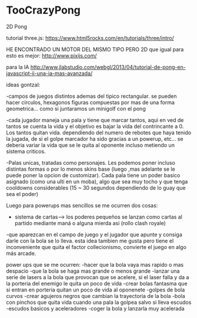 # TooCrazyPong
2D Pong 

tutorial three.js:
https://www.html5rocks.com/en/tutorials/three/intro/

HE ENCONTRADO UN MOTOR DEL MISMO TIPO PERO 2D que igual para esto es mejor:
http://www.pixijs.com/


para la IA
http://www.jlabstudio.com/webgl/2013/04/tutorial-de-pong-en-javascript-ii-una-ia-mas-avanzada/



ideas gontzal:

-campos de juegos distintos ademas del tipico rectangular. se pueden hacer circulos, hexagonos figuras compuestas por mas de una forma geometrica... como si juntaramos un minigolf con el pong

-cada jugador maneja una pala y tiene que marcar tantos, aqui en ved de tantos se cuenta la vida y el objetivo es bajar la vida del contrincante a 0. Los tantos quitan vida. dependiendo del numero de rebotes que haya tenido la jugada, de si el golpe marcador ha sido gracias a un powerup, etc... se deberia variar la vida que se le quita al oponente incluso metiendo un sistema criticos.

-Palas unicas, tratadas como personajes. Les podemos poner incluso distintas formas o por lo menos skins base (luego ,mas adelante se le puede poner la opcion de customizar).
 Cada pala tiene un poder basico asignado (como una ulti en un moba), algo que sea muy tocho y que tenga cooldowns considerables (15 ~ 30 segundos dependiendo de lo guay que sea el poder)
 
 Luego para powerups mas sencillos se me ocurren dos cosas:
 - sistema de cartas--> los poderes pequeños se lanzan como cartas al partido mediante maná o alguna mierda asi (rollo clash royale)
 
 -que aparezcan en el campo de juego y el jugador que apunte y consiga darle con la bola se lo lleva. esta idea tambien me gusta pero tiene el inconveniente que quita el factor collecionismo, convierte el juego en algo más arcade.
 
power ups que se me ocurren:
-hacer que la bola vaya mas rapido o mas despacio
-que la bola se haga mas grande o menos grande
-lanzar una serie de lasers a la bola que provocan que se acelere, si el laser falla y da a la porteria del enemigo le quita un poco de vida
-crear bolas fantasma que si entran en porteria quitan un poco de vida al oponenete
-golpes de bola curvos
-crear agujeros negros que cambian la trayectoria de la bola
-bola con pinchos que quita vida cuando una pala la golpea salvo si lleva escudos
-escudos basicos y aceleradores
-coger la bola y lanzarla muy acelerada
 
